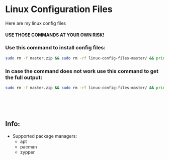 
# Linux Configuration Files

Here are my linux config files

#### USE THOSE COMMANDS AT YOUR OWN RISK!

### Use this command to install config files:

```bash
sudo rm -f master.zip && sudo rm -rf linux-config-files-master/ && printf "\n\e[93mStarting config file installation...\e[0m\n\n" && wget https://github.com/JacksStuff0905/linux-config-files/archive/master.zip &> /dev/null && unzip master.zip &> /dev/null && sudo rm master.zip && bash linux-config-files-master/load-config-files.sh
```

### In case the command does not work use this command to get the full output:

```bash
sudo rm -f master.zip && sudo rm -rf linux-config-files-master/ && printf "\n\e[93mStarting config file installation (with full output)...\e[0m\n\n" && wget https://github.com/JacksStuff0905/linux-config-files/archive/master.zip && unzip master.zip && sudo rm master.zip && bash linux-config-files-master/load-config-files.sh
```

<br><br><br>
## Info:
- Supported package managers:
    - apt
    - pacman
    - zypper
